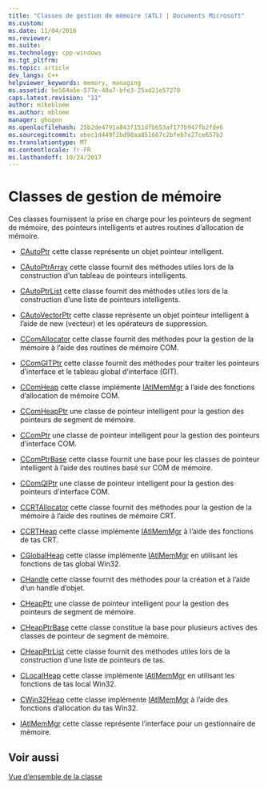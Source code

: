 ```yaml
---
title: "Classes de gestion de mémoire (ATL) | Documents Microsoft"
ms.custom: 
ms.date: 11/04/2016
ms.reviewer: 
ms.suite: 
ms.technology: cpp-windows
ms.tgt_pltfrm: 
ms.topic: article
dev_langs: C++
helpviewer_keywords: memory, managing
ms.assetid: be564a5e-577e-40a7-bfe3-25ad21e57270
caps.latest.revision: "11"
author: mikeblome
ms.author: mblome
manager: ghogen
ms.openlocfilehash: 25b2de4791a843f151dfb653af177b947fb2fde6
ms.sourcegitcommit: ebec1d449f2bd98aa851667c2bfeb7e27ce657b2
ms.translationtype: MT
ms.contentlocale: fr-FR
ms.lasthandoff: 10/24/2017
---
```

# <a name="memory-management-classes"></a>Classes de gestion de mémoire
Ces classes fournissent la prise en charge pour les pointeurs de segment de mémoire, des pointeurs intelligents et autres routines d’allocation de mémoire.  
  
-   [CAutoPtr](../atl/reference/cautoptr-class.md) cette classe représente un objet pointeur intelligent.  
  
-   [CAutoPtrArray](../atl/reference/cautoptrarray-class.md) cette classe fournit des méthodes utiles lors de la construction d’un tableau de pointeurs intelligents.  
  
-   [CAutoPtrList](../atl/reference/cautoptrlist-class.md) cette classe fournit des méthodes utiles lors de la construction d’une liste de pointeurs intelligents.  
  
-   [CAutoVectorPtr](../atl/reference/cautovectorptr-class.md) cette classe représente un objet pointeur intelligent à l’aide de new (vecteur) et les opérateurs de suppression.  
  
-   [CComAllocator](../atl/reference/ccomallocator-class.md) cette classe fournit des méthodes pour la gestion de la mémoire à l’aide des routines de mémoire COM.  
  
-   [CComGITPtr](../atl/reference/ccomgitptr-class.md) cette classe fournit des méthodes pour traiter les pointeurs d’interface et le tableau global d’interface (GIT).  
  
-   [CComHeap](../atl/reference/ccomheap-class.md) cette classe implémente [IAtlMemMgr](../atl/reference/iatlmemmgr-class.md) à l’aide des fonctions d’allocation de mémoire COM.  
  
-   [CComHeapPtr](../atl/reference/ccomheapptr-class.md) une classe de pointeur intelligent pour la gestion des pointeurs de segment de mémoire.  
  
-   [CComPtr](../atl/reference/ccomptr-class.md) une classe de pointeur intelligent pour la gestion des pointeurs d’interface COM.  
  
-   [CComPtrBase](../atl/reference/ccomptrbase-class.md) cette classe fournit une base pour les classes de pointeur intelligent à l’aide des routines basé sur COM de mémoire.  
  
-   [CComQIPtr](../atl/reference/ccomqiptr-class.md) une classe de pointeur intelligent pour la gestion des pointeurs d’interface COM.  
  
-   [CCRTAllocator](../atl/reference/ccrtallocator-class.md) cette classe fournit des méthodes pour la gestion de la mémoire à l’aide des routines de mémoire CRT.  
  
-   [CCRTHeap](../atl/reference/ccrtheap-class.md) cette classe implémente [IAtlMemMgr](../atl/reference/iatlmemmgr-class.md) à l’aide des fonctions de tas CRT.  
  
-   [CGlobalHeap](../atl/reference/cglobalheap-class.md) cette classe implémente [IAtlMemMgr](../atl/reference/iatlmemmgr-class.md) en utilisant les fonctions de tas global Win32.  
  
-   [CHandle](../atl/reference/chandle-class.md) cette classe fournit des méthodes pour la création et à l’aide d’un handle d’objet.  
  
-   [CHeapPtr](../atl/reference/cheapptr-class.md) une classe de pointeur intelligent pour la gestion des pointeurs de segment de mémoire.  
  
-   [CHeapPtrBase](../atl/reference/cheapptrbase-class.md) cette classe constitue la base pour plusieurs actives des classes de pointeur de segment de mémoire.  
  
-   [CHeapPtrList](../atl/reference/cheapptrlist-class.md) cette classe fournit des méthodes utiles lors de la construction d’une liste de pointeurs de tas.  
  
-   [CLocalHeap](../atl/reference/clocalheap-class.md) cette classe implémente [IAtlMemMgr](../atl/reference/iatlmemmgr-class.md) en utilisant les fonctions de tas local Win32.  
  
-   [CWin32Heap](../atl/reference/cwin32heap-class.md) cette classe implémente [IAtlMemMgr](../atl/reference/iatlmemmgr-class.md) à l’aide des fonctions d’allocation du tas Win32.  
  
-   [IAtlMemMgr](../atl/reference/iatlmemmgr-class.md) cette classe représente l’interface pour un gestionnaire de mémoire.  
  
## <a name="see-also"></a>Voir aussi  
 [Vue d’ensemble de la classe](../atl/atl-class-overview.md)

